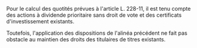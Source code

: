Pour le calcul des quotités prévues à l'article L. 228-11, il est tenu compte des actions à dividende prioritaire sans droit de vote et des certificats d'investissement existants.

Toutefois, l'application des dispositions de l'alinéa précédent ne fait pas obstacle au maintien des droits des titulaires de titres existants.
